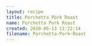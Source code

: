 ```yaml
---
layout: recipe
title: Porchetta Pork Roast
name: Porchetta Pork Roast
created: 2020-06-13 11:22:14
filename: Porchetta-Pork-Roast
---
```

